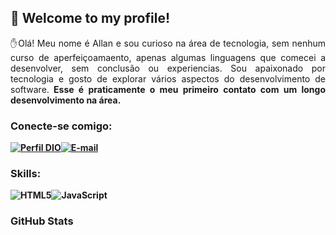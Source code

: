 ## 👋 Welcome to my profile!

<p align="justify"> ✋Olá! Meu nome é Allan e sou curioso na área de tecnologia, sem nenhum curso de aperfeiçoamaento, apenas algumas linguagens que comecei a desenvolver, sem conclusão ou experiencias. Sou apaixonado por tecnologia e gosto de explorar vários aspectos do desenvolvimento de software.<strong> Esse é praticamente o meu primeiro contato com um longo desenvolvimento na área.</p>

### Conecte-se comigo:
[![Perfil DIO](https://img.shields.io/badge/-Meu%20Perfil%20na%20DIO-30A3DC?style=for-the-badge)](https://web.dio.me/users/allanhenriquescamargos?tab=achievements)[![E-mail](https://img.shields.io/badge/-Email-000?style=for-the-badge&logo=microsoft-outlook&logoColor=E94D5F)](mailto:allanhenriquescamargos@gmail.com)

### Skills:
![HTML5](https://img.shields.io/badge/HTML5-E34F26?style=for-the-badge&logo=html5&logoColor=white)![JavaScript](https://img.shields.io/badge/JavaScript-F7DF1E?style=for-the-badge&logo=javascript&logoColor=black)




### GitHub Stats
